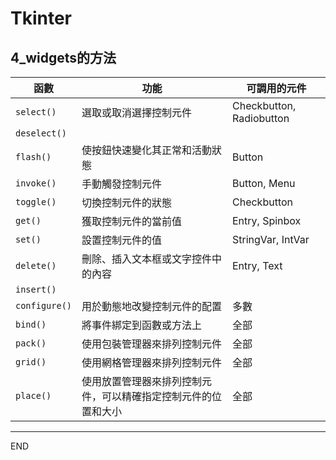 # Tkinter

## 4_widgets的方法

| 函數            | 功能                                                           | 可調用的元件             |
| --------------- | -------------------------------------------------------------- | ------------------------ |
| `select()`    | 選取或取消選擇控制元件                                         | Checkbutton, Radiobutton |
| `deselect()`  |                                                                |                          |
| `flash()`     | 使按鈕快速變化其正常和活動狀態                                 | Button                   |
| `invoke()`    | 手動觸發控制元件                                               | Button, Menu             |
| `toggle()`    | 切換控制元件的狀態                                             | Checkbutton              |
| `get()`       | 獲取控制元件的當前值                                           | Entry, Spinbox           |
| `set()`       | 設置控制元件的值                                               | StringVar, IntVar        |
| `delete()`    | 刪除、插入文本框或文字控件中的內容                             | Entry, Text              |
| `insert()`    |                                                                |                          |
| `configure()` | 用於動態地改變控制元件的配置                                   | 多數                     |
| `bind()`      | 將事件綁定到函數或方法上                                       | 全部                     |
| `pack()`      | 使用包裝管理器來排列控制元件                                   | 全部                     |
| `grid()`      | 使用網格管理器來排列控制元件                                   | 全部                     |
| `place()`     | 使用放置管理器來排列控制元件，可以精確指定控制元件的位置和大小 | 全部                     |

---

END
